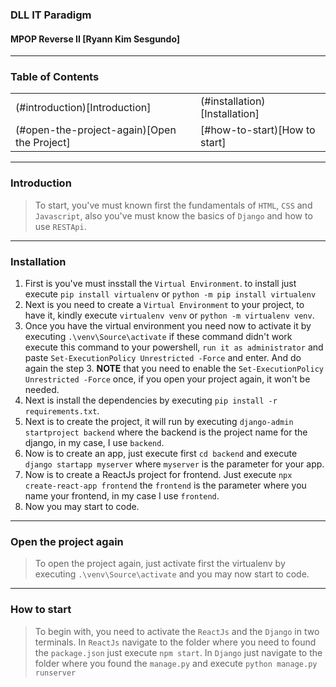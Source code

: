 ### DLL IT Paradigm
#### MPOP Reverse II [Ryann Kim Sesgundo]

---
### Table of Contents
| | |
|---|---|
| (#introduction)[Introduction] | (#installation)[Installation] |
| (#open-the-project-again)[Open the Project] | [#how-to-start)[How to start] |

---
### Introduction
> To start, you've must known first the fundamentals of `HTML`, `CSS` and `Javascript`, also you've must know the basics of `Django` and how to use `RESTApi`.

---
### Installation
1. First is you've must insstall the `Virtual Environment`. to install just execute `pip install virtualenv` or `python -m pip install virtualenv`
2. Next is you need to create a `Virtual Environment` to your project, to have it, kindly execute `virtualenv venv` or `python -m virtualenv venv`.
3. Once you have the virtual environment you need now to activate it by executing `.\venv\Source\activate` if these command didn't work execute this
command to your powershell, `run it as administrator` and paste `Set-ExecutionPolicy Unrestricted -Force` and enter. And do again the step 3. **NOTE** that you
need to enable the `Set-ExecutionPolicy Unrestricted -Force` once, if you open your project again, it won't be needed.
4. Next is install the dependencies by executing `pip install -r requirements.txt`.
5. Next is to create the project, it will run by executing `django-admin startproject backend` where the backend is the project name for the django, in my case,
I use `backend`.
6. Now is to create an app, just execute first `cd backend` and execute `django startapp myserver` where `myserver` is the parameter for your app.
7. Now is to create a ReactJs project for frontend. Just execute `npx create-react-app frontend` the `frontend` is the parameter where you name your
frontend, in my case I use `frontend`.
8. Now you may start to code.

---
### Open the project again
> To open the project again, just activate first the virtualenv by executing `.\venv\Source\activate` and you may now start to code.

---
### How to start
> To begin with, you need to activate the `ReactJs` and the `Django` in two terminals. In `ReactJs` navigate to the folder where you need to found
the `package.json` just execute `npm start`. In `Django` just navigate to the folder where you found the `manage.py` and execute `python manage.py runserver`

